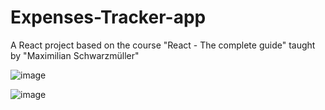 # Expenses-Tracker-app
A React project based on the course "React - The complete guide" taught by "Maximilian Schwarzmüller"

![image](https://user-images.githubusercontent.com/73782770/195066696-b1703e4e-72f2-4cea-acd7-bea3b6f9940e.png)

![image](https://user-images.githubusercontent.com/73782770/195067774-dc6f17ca-e3bb-4133-8c9d-429f206969ad.png)


